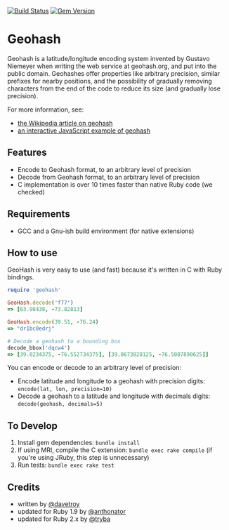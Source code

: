 [![Build Status](https://travis-ci.org/mapzen/geohash.svg?branch=master)](https://travis-ci.org/mapzen/geohash)
[![Gem Version](https://badge.fury.io/rb/c_geohash.svg)](http://badge.fury.io/rb/c_geohash)

# Geohash

Geohash is a latitude/longitude encoding system invented by Gustavo Niemeyer when writing the web service at geohash.org, and put into the public domain. Geohashes offer properties like arbitrary precision, similar prefixes for nearby positions, and the possibility of gradually removing characters from the end of the code to reduce its size (and gradually lose precision).

For more information, see:
* [the Wikipedia article on geohash](http://en.wikipedia.org/wiki/Geohash)
* [an interactive JavaScript example of geohash](http://www.movable-type.co.uk/scripts/geohash.html)

## Features

* Encode to Geohash format, to an arbitrary level of precision
* Decode from Geohash format, to an arbitrary level of precision
* C implementation is over 10 times faster than native Ruby code (we checked)

## Requirements

* GCC and a Gnu-ish build environment (for native extensions)

## How to use

GeoHash is very easy to use (and fast) because it's written in C with Ruby bindings.

  ````ruby
  require 'geohash'

  GeoHash.decode('f77')
  => [63.98438, -73.82813]

  GeoHash.encode(39.51, -76.24)
  => "dr1bc0edrj"

  # Decode a geohash to a bounding box
  decode_bbox('dqcw4')
  => [39.0234375, -76.552734375], [39.0673828125, -76.5087890625]]
  ````

You can encode or decode to an arbitrary level of precision:
* Encode latitude and longitude to a geohash with precision digits: `encode(lat, lon, precision=10)`
* Decode a geohash to a latitude and longitude with decimals digits: `decode(geohash, decimals=5)`

## To Develop

1) Install gem dependencies: `bundle install`
2) If using MRI, compile the C extension: `bundle exec rake compile` (if you're using JRuby, this step is unnecessary)
3) Run tests: `bundle exec rake test`

## Credits
* written by [@davetroy](https://github.com/davetroy)
* updated for Ruby 1.9 by [@anthonator](https://github.com/anthonator)
* updated for Ruby 2.x by [@tryba](https://github.com/tryba)
